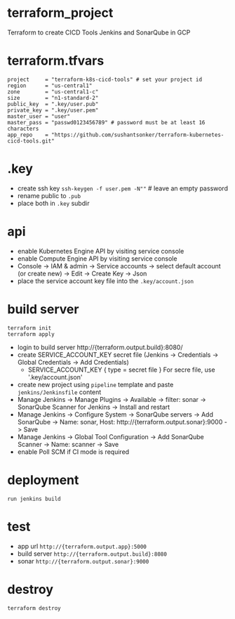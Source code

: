 # terraform_project
Terraform to create CICD Tools Jenkins and SonarQube in GCP

# terraform.tfvars
```
project     = "terraform-k8s-cicd-tools" # set your project id
region      = "us-central1"
zone        = "us-central1-c"
size        = "n1-standard-2"
public_key  = ".key/user.pub"
private_key = ".key/user.pem"
master_user = "user"
master_pass = "passwd0123456789" # password must be at least 16 characters
app_repo    = "https://github.com/sushantsonker/terraform-kubernetes-cicd-tools.git"
```

# .key
- create ssh key `ssh-keygen -f user.pem -N""` # leave an empty password
- rename public to `.pub`
- place both in `.key` subdir

# api
- enable Kubernetes Engine API by visiting service console
- enable Compute Engine API by visiting service console
- Console -> IAM & admin -> Service accounts -> select default account (or create new) ->  Edit -> Create Key -> Json
- place the service account key file into the `.key/account.json`

# build server
```
terraform init
terraform apply
```
- login to build server http://{terraform.output.build}:8080/
- create SERVICE_ACCOUNT_KEY secret file (Jenkins -> Credentials -> Global Credentials -> Add Credentials)
  * SERVICE_ACCOUNT_KEY { type = secret file } For secre file, use '.key/account.json'
- create new project using `pipeline` template and paste `jenkins/Jenkinsfile` content
- Manage Jenkins -> Manage Plugins -> Available -> filter: sonar -> SonarQube Scanner for Jenkins -> Install and restart
- Manage Jenkins -> Configure System -> SonarQube servers -> Add SonarQube -> Name: sonar, Host: http://{terraform.output.sonar}:9000 -> Save
- Manage Jenkins -> Global Tool Configuration -> Add SonarQube Scanner -> Name: scanner -> Save
- enable Poll SCM if CI mode is required

# deployment
```
run jenkins build
```

# test
- app url `http://{terraform.output.app}:5000`
- build server `http://{terraform.output.build}:8080`
- sonar `http://{terraform.output.sonar}:9000`

# destroy
```
terraform destroy
```
